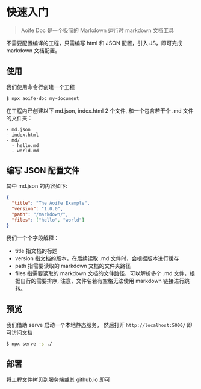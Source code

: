 # 快速入门

> Aoife Doc 是一个极简的 Markdown 运行时 markdown 文档工具

不需要配置编译的工程，只需编写 html 和 JSON 配置，引入 JS，即可完成 markdown 文档配置。

## 使用

我们使用命令行创建一个工程

```bash
$ npx aoife-doc my-document
```

在工程内已创建以下 md.json, index.html 2 个文件, 和一个包含若干个 .md 文件的文件夹：

```
- md.json
- index.html
- md/
  - hello.md
  - world.md
```

## 编写 JSON 配置文件

其中 md.json 的内容如下:

```json
{
  "title": "The Aoife Example",
  "version": "1.0.0",
  "path": "/markdown/",
  "files": ["hello", "world"]
}
```

我们一个个字段解释：

- title 指文档的标题
- version 指文档的版本，在后续读取 .md 文件时，会根据版本进行缓存
- path 指需要读取的 markdown 文档的文件夹路径
- files 指需要读取的 markdown 文档的文件路径，可以解析多个 .md 文件，根据自行的需要排序, 注意，文件名若有空格无法使用 markdown 链接进行跳转。

## 预览

我们借助 serve 启动一个本地静态服务， 然后打开 `http://localhost:5000/` 即可访问文档

```bash
$ npx serve -s ./
```

## 部署

将工程文件拷贝到服务端或其 github.io 即可
